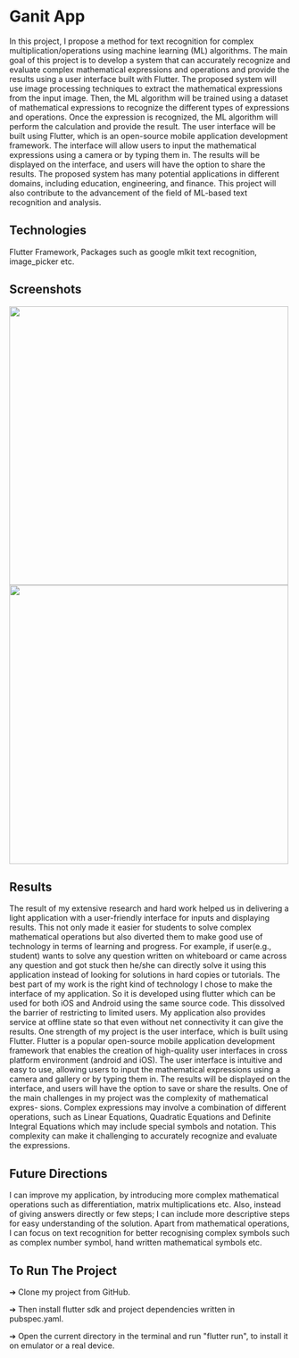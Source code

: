# Ganit App

In this project, I propose a method for text recognition for complex multiplication/operations using machine learning (ML) algorithms. The main goal of this project is to develop a system that can accurately recognize and evaluate complex mathematical expressions and operations and provide the results using a user interface built with Flutter.
The proposed system will use image processing techniques to extract the mathematical expressions from the input image. Then, the ML algorithm will be trained using a dataset of mathematical expressions to recognize the different types of expressions and operations. Once the expression is recognized, the ML algorithm will perform the calculation and provide the result.
The user interface will be built using Flutter, which is an open-source mobile application development framework. The interface will allow users to input the mathematical expressions using a camera or by typing them in. The results will be displayed on the interface, and users will have the option to share the results.
The proposed system has many potential applications in different domains, including education, engineering, and finance. This project will also contribute to the advancement of the field of ML-based text recognition and analysis.


## Technologies

Flutter Framework, Packages such as google mlkit text recognition, image_picker etc.


## Screenshots

<p float="left">
  <img src="https://raw.githubusercontent.com/AnujPandey007/ganit/master/screenshots/1.png" width="500" />
  <img src="https://raw.githubusercontent.com/AnujPandey007/ganit/master/screenshots/2.png" width="500" />
</p>


## Results

The result of my extensive research and hard work helped us in delivering a light application with a user-friendly interface for inputs and displaying results. This not only made it easier for students to solve complex mathematical operations but also diverted them to make good use of technology in terms of learning and progress. 
For example, if user(e.g., student) wants to solve any question written on whiteboard or came across any question and got stuck then he/she can directly solve it using this application instead of looking for solutions in hard copies or tutorials. 
The best part of my work is the right kind of technology I chose to make the interface of my application. So it is developed using flutter which can be used for both iOS and Android using the same source code. This dissolved the barrier of restricting to limited users. 
My application also provides service at offline state so that even without net connectivity it can give the results.
One strength of my project is the user interface, which is built using Flutter. Flutter is a popular open-source mobile application development framework that enables the creation of high-quality user interfaces in cross platform environment (android and iOS). The user interface is intuitive and easy to use, allowing users to input the mathematical expressions using a camera and gallery or by typing them in. 
The results will be displayed on the interface, and users will have the option to save or share the results.
One of the main challenges in my project was the complexity of mathematical expres- sions. Complex expressions may involve a combination of different operations, such as Linear Equations, Quadratic Equations and Definite Integral Equations which may include special symbols and notation. This complexity can make it challenging to accurately recognize and evaluate the expressions.


## Future Directions

I can improve my application, by introducing more complex mathematical operations such as differentiation, matrix multiplications etc. Also, instead of giving answers directly or few steps; I can include more descriptive steps for easy understanding of the solution. 
Apart from mathematical operations, I can focus on text recognition for better recognising complex symbols such as complex number symbol, hand written mathematical symbols etc.


## To Run The Project

➔ Clone my project from GitHub.

➔ Then install flutter sdk and project dependencies written in
pubspec.yaml.

➔ Open the current directory in the terminal and run "flutter run", to
install it on emulator or a real device.

